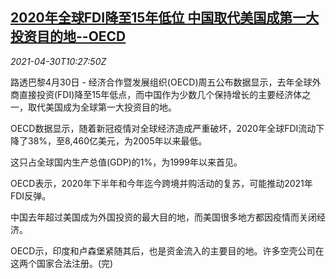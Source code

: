 <!--1619778663000-->
[2020年全球FDI降至15年低位 中国取代美国成第一大投资目的地--OECD](https://cn.reuters.com/article/oecd-2020-global-fdi-0430-idCNKBS2CH17E)
------

<div><i>2021-04-30T10:27:50Z</i></div><p>路透巴黎4月30日 - 经济合作暨发展组织(OECD)周五公布数据显示，去年全球外商直接投资(FDI)降至15年低点，而中国作为少数几个保持增长的主要经济体之一，取代美国成为全球第一大投资目的地。</p><p>OECD数据显示，随着新冠疫情对全球经济造成严重破坏，2020年全球FDI流动下降了38%，至8,460亿美元，为2005年以来最低。</p><p>这只占全球国内生产总值(GDP)的1%，为1999年以来首见。</p><p>OECD表示，2020年下半年和今年迄今跨境并购活动的复苏，可能推动2021年FDI反弹。</p><p>中国去年超过美国成为外国投资的最大目的地，而美国很多地方都因疫情而关闭经济。</p><p>OECD示，印度和卢森堡紧随其后，也是资金流入的主要目的地。许多空壳公司在这两个国家合法注册。(完)</p>
